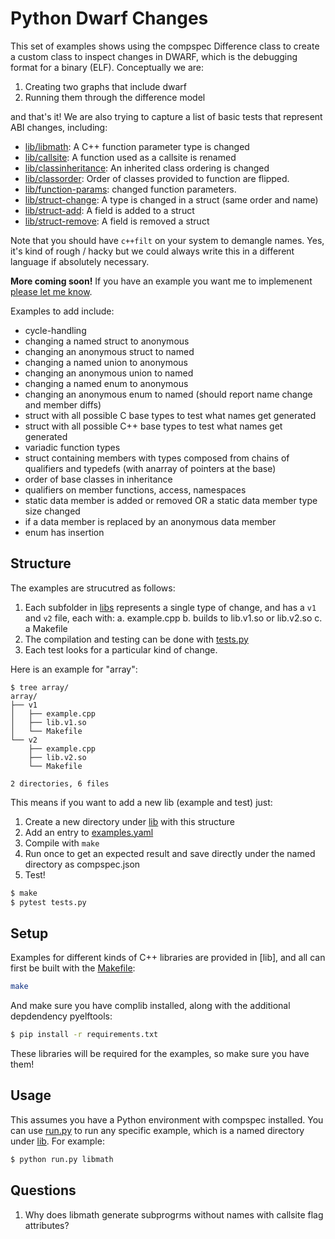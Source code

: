 # Python Dwarf Changes

This set of examples shows using the compspec Difference class to create a custom
class to inspect changes in DWARF, which is the debugging format for a binary (ELF).
Conceptually we are:

1. Creating two graphs that include dwarf
2. Running them through the difference model

and that's it! We are also trying to capture a list of basic tests that represent
ABI changes, including:

 - [lib/libmath](lib/libmath): A C++ function parameter type is changed
 - [lib/callsite](lib/callsite): A function used as a callsite is renamed
 - [lib/classinheritance](lib/classinheritance): An inherited class ordering is changed 
 - [lib/classorder](lib/classorder): Order of classes provided to function are flipped.
 - [lib/function-params](lib/function-params): changed function parameters.
 - [lib/struct-change](lib/struct-change): A type is changed in a struct (same order and name)
 - [lib/struct-add](lib/struct-add): A field is added to a struct 
 - [lib/struct-remove](lib/struct-remove): A field is removed a struct 

Note that you should have `c++filt` on your system to demangle names.
Yes, it's kind of rough / hacky but we could always write this in a different
language if absolutely necessary.

**More coming soon!** If you have an example you want me to implemenent [please let me know](https://github.com/compspec/compspec/issuess).

Examples to add include:

 - cycle-handling
 - changing a named struct to anonymous
 - changing an anonymous struct to named
 - changing a named union to anonymous
 - changing an anonymous union to named
 - changing a named enum to anonymous
 - changing an anonymous enum to named (should report name change and member diffs)
 - struct with all possible C base types to test what names get generated 
 - struct with all possible C++ base types to test what names get generated 
 - variadic function types
 - struct containing members with types composed from chains of qualifiers and typedefs (with anarray of pointers at the base)
 - order of base classes in inheritance
 - qualifiers on member functions, access, namespaces
 - static data member is added or removed OR a static data member type size changed
 - if a data member is replaced by an anonymous data member
 - enum has insertion
 
## Structure

The examples are strucutred as follows:

1. Each subfolder in [libs](lib) represents a single type of change, and has a `v1` and `v2` file, each with:
  a. example.cpp
  b. builds to lib.v1.so or lib.v2.so
  c. a Makefile
2. The compilation and testing can be done with [tests.py](tests.py)
3. Each test looks for a particular kind of change.

Here is an example for "array":

```
$ tree array/
array/
├── v1
│   ├── example.cpp
│   ├── lib.v1.so
│   └── Makefile
└── v2
    ├── example.cpp
    ├── lib.v2.so
    └── Makefile

2 directories, 6 files
```

This means if you want to add a new lib (example and test) just:

1. Create a new directory under [lib](lib) with this structure
2. Add an entry to [examples.yaml](examples.yaml)
3. Compile with `make`
4. Run once to get an expected result and save directly under the named directory as compspec.json
4. Test!

```bash
$ make
$ pytest tests.py
```

## Setup

Examples for different kinds of C++ libraries are provided in [lib], and all can 
first be built with the [Makefile](Makefile):

```bash
make
```

And make sure you have complib installed, along with the additional depdendency
pyelftools:

```bash
$ pip install -r requirements.txt
```

These libraries will be required for the examples, so make sure you have them!

## Usage

This assumes you have a Python environment with compspec installed.
You can use [run.py](run.py) to run any specific example, which is a named
directory under [lib](lib). For example:


```bash
$ python run.py libmath
```

## Questions

1. Why does libmath generate subprogrms without names with callsite flag attributes?
